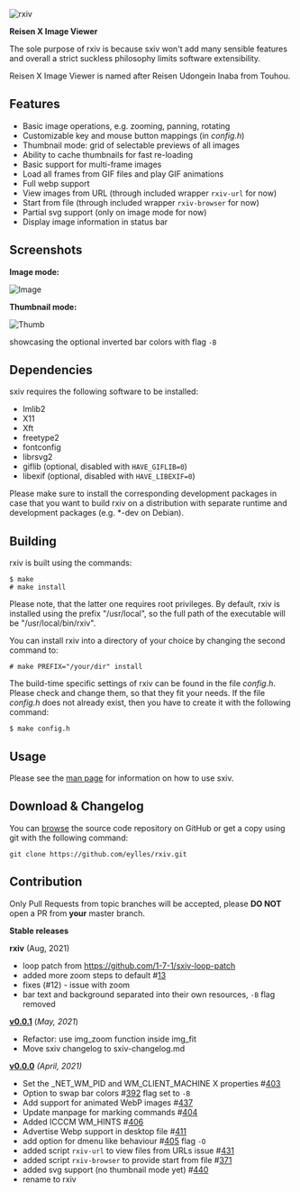 ![rxiv](https://github.com/eylles/rxiv/blob/master/icon/128x128.png "sxiv")

**Reisen X Image Viewer**

The sole purpose of rxiv is because sxiv won't add many sensible features and overall a strict suckless philosophy limits software extensibility.

Reisen X Image Viewer is named after Reisen Udongein Inaba from Touhou.

Features
--------

* Basic image operations, e.g. zooming, panning, rotating
* Customizable key and mouse button mappings (in *config.h*)
* Thumbnail mode: grid of selectable previews of all images
* Ability to cache thumbnails for fast re-loading
* Basic support for multi-frame images
* Load all frames from GIF files and play GIF animations
* Full webp support
* View images from URL (through included wrapper `rxiv-url` for now)
* Start from file (through included wrapper `rxiv-browser` for now)
* Partial svg support (only on image mode for now)
* Display image information in status bar


Screenshots
-----------

**Image mode:**

![Image](https://eylles.github.io/rxiv/img/image.png "Image mode")

**Thumbnail mode:**

![Thumb](https://eylles.github.io/rxiv/img/thumb.png "Thumb mode")

showcasing the optional inverted bar colors with flag `-B`


Dependencies
------------

sxiv requires the following software to be installed:

  * Imlib2
  * X11
  * Xft
  * freetype2
  * fontconfig
  * librsvg2
  * giflib (optional, disabled with `HAVE_GIFLIB=0`)
  * libexif (optional, disabled with `HAVE_LIBEXIF=0`)

Please make sure to install the corresponding development packages in case that
you want to build rxiv on a distribution with separate runtime and development
packages (e.g. *-dev on Debian).


Building
--------

rxiv is built using the commands:

    $ make
    # make install

Please note, that the latter one requires root privileges.
By default, rxiv is installed using the prefix "/usr/local", so the full path
of the executable will be "/usr/local/bin/rxiv".

You can install rxiv into a directory of your choice by changing the second
command to:

    # make PREFIX="/your/dir" install

The build-time specific settings of rxiv can be found in the file *config.h*.
Please check and change them, so that they fit your needs.
If the file *config.h* does not already exist, then you have to create it with
the following command:

    $ make config.h


Usage
-----

Please see the [man page](https://eylles.github.io/rxiv/rxiv.1.html) for
information on how to use sxiv.


Download & Changelog
--------------------

You can [browse](https://github.com/eylles/rxiv) the source code repository
on GitHub or get a copy using git with the following command:

    git clone https://github.com/eylles/rxiv.git


**Contribution**
------------

Only Pull Requests from topic branches will be accepted, please **DO NOT** open a PR from **your** master branch.


**Stable releases**

**rxiv**
(Aug, 2021)
  * loop patch from https://github.com/1-7-1/sxiv-loop-patch
  * added more zoom steps to default #[13](https://github.com/eylles/rxiv/pull/13)
  * fixes (#12) - issue with zoom
  * bar text and background separated into their own resources, `-B` flag removed

**[v0.0.1](https://github.com/eylles/rxiv/archive/v0.0.1.tar.gz)**
(*May, 2021*)
  * Refactor: use img_zoom function inside img_fit
  * Move sxiv changelog to sxiv-changelog.md

**[v0.0.0](https://github.com/eylles/rxiv/archive/v0.0.0.tar.gz)**
*(April, 2021)*
  * Set the _NET_WM_PID and WM_CLIENT_MACHINE X properties #[403](https://github.com/muennich/sxiv/pull/403)
  * Option to swap bar colors #[392](https://github.com/muennich/sxiv/pull/392) flag set to `-B`
  * Add support for animated WebP images #[437](https://github.com/muennich/sxiv/pull/437)
  * Update manpage for marking commands #[404](https://github.com/muennich/sxiv/pull/404)
  * Added ICCCM WM_HINTS #[406](https://github.com/muennich/sxiv/pull/406)
  * Advertise Webp support in desktop file #[411](https://github.com/muennich/sxiv/pull/411)
  * add option for dmenu like behaviour #[405](https://github.com/muennich/sxiv/pull/405) flag `-O`
  * added script `rxiv-url` to view files from URLs issue #[431](https://github.com/muennich/sxiv/issues/431)
  * added script `rxiv-browser` to provide start from file #[371](https://github.com/muennich/sxiv/pull/371)
  * added svg support (no thumbnail mode yet) #[440](https://github.com/muennich/sxiv/pull/440)
  * rename to rxiv
